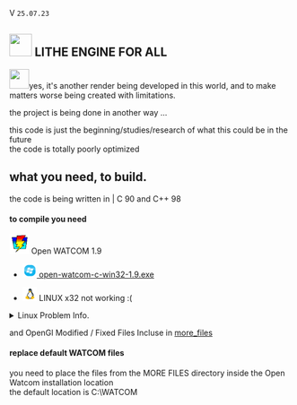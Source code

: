V ```25.07.23``` 
##  <img src="web_Help_Res/LEFA_LOGO.png" width="40" height="40" />  LITHE ENGINE FOR ALL  

<img src="web_Help_Res/Troll Face.ico" width="35" height="35" />yes, it's another render being developed in this world, and to make matters worse being created with limitations.

the project is being done in another way  ...  

this code is just the beginning/studies/research of what this could be in the future  
the code is totally poorly optimized
## what you need, to build.
the code is being written in | C 90 and C++ 98  
  
#### to compile you need  

 <img src="web_Help_Res/Watcom_mini.png" width="35" height="35" /> Open WATCOM 1.9  
- [<img src="web_Help_Res/windows_icon_aero.png" width="25" height="25" /> open-watcom-c-win32-1.9.exe](http://openwatcom.org/ftp/install/open-watcom-c-win32-1.9.exe)   

    
- <img src="web_Help_Res/icons8-linux-96.png" width="25" height="25" />  LINUX x32 not working :(  

</div>
  <details>
   <summary> Linux Problem Info.  </summary> 

   # HI!  
   at  
   ㅤthe  
   ㅤㅤㅤmoment  
   ㅤㅤㅤㅤㅤㅤthe  
   ㅤㅤㅤㅤㅤㅤㅤproject  
   ㅤㅤㅤㅤㅤㅤㅤㅤㅤㅤis  
   ㅤㅤㅤㅤㅤㅤㅤㅤㅤㅤㅤnot  
   ㅤㅤㅤㅤㅤㅤㅤㅤㅤㅤㅤㅤcompatible  
   ㅤㅤㅤㅤㅤㅤㅤㅤㅤㅤㅤㅤㅤㅤㅤㅤㅤwith  
   ㅤㅤㅤㅤㅤㅤㅤㅤㅤㅤㅤㅤㅤㅤㅤㅤㅤㅤㅤLINUX
   
  
</details> 

<!---(http://openwatcom.org/ftp/install/open-watcom-c-linux-1.9)-->

  
and OpenGl Modified / Fixed Files Incluse in [more_files](https://github.com/SILDTeam/LEFA-GE/tree/main/more_files)  
  

####  replace default WATCOM files  
you need to place the files from the MORE FILES directory  inside the Open Watcom installation location  
the default location is C:\WATCOM   


